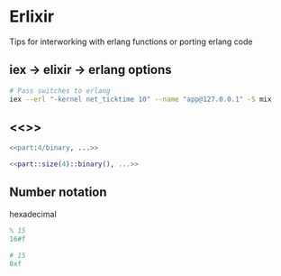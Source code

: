 # Erlixir

Tips for interworking with erlang functions or porting erlang code

## iex -> elixir -> erlang options

``` bash
# Pass switches to erlang
iex --erl "-kernel net_ticktime 10" --name "app@127.0.0.1" -S mix
```
 
## <<>>

``` erlang
<<part:4/binary, ...>>
```

``` elixir
<<part::size(4)::binary(), ...>>
```

## Number notation

hexadecimal

``` erlang
% 15
16#f
```

``` elixir
# 15
0xf
```
